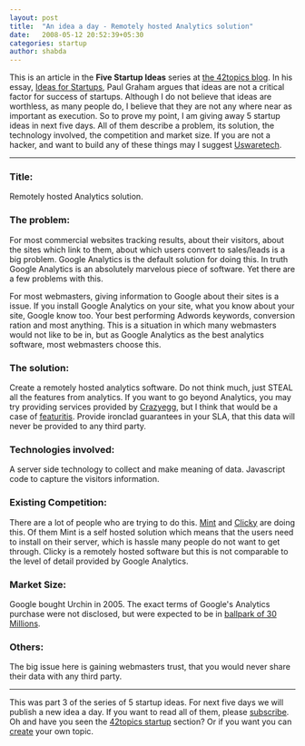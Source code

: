 ```yaml
---
layout: post
title:  "An idea a day - Remotely hosted Analytics solution"
date:   2008-05-12 20:52:39+05:30
categories: startup
author: shabda
---
```

This is an article in the **Five Startup Ideas** series at [the 42topics blog](http://www.agiliq.com/). In his essay, [Ideas for Startups](http://www.paulgraham.com/ideas.html), Paul Graham argues that ideas are not a critical factor for success of startups. Although I do not believe that ideas are worthless, as many people do, I believe that they are not any where near as important as execution. So to prove my point, I am giving away 5 startup ideas in next five days. All of them describe a problem, its solution, the technology involved, the competition and market size. If you are not a hacker, and want to build any of these things may I suggest [Uswaretech](http://www.agiliq.com/).

---------------------

### Title:

Remotely hosted Analytics solution.

### The problem:

For most commercial websites tracking results, about their visitors, about the sites which link to them, about which users convert to sales/leads is a big problem. Google Analytics is the default solution for doing this. In truth Google Analytics is an absolutely marvelous piece of software. Yet there are a few problems with this.

For most webmasters, giving information to Google about their sites is a issue. If you install Google Analytics on your site, what you know about your site, Google know too. Your best performing Adwords keywords, conversion ration and most anything. This is a situation in which many webmasters would not like to be in, but as Google Analytics as the best analytics software, most webmasters choose this.

###  The solution:

Create a remotely hosted analytics software. Do not think much, just STEAL all the features from analytics. If you want to go beyond Analytics, you may try providing services provided by [Crazyegg](http://crazyegg.com/), but I think that would be a case of [featuritis](http://headrush.typepad.com/creating_passionate_users/2005/06/featuritis_vs_t.html). Provide ironclad guarantees in your SLA, that this data will never be provided to any third party.

### Technologies involved:

A server side technology to collect and make meaning of data. Javascript code to capture the visitors information.

### Existing Competition:

There are a lot of people who are trying to do this. [Mint](http://haveamint.com) and [Clicky](http://getclicky.com) are doing this. Of them Mint is a self hosted solution which means that the users need to install on their server, which is hassle many people do not want to get through. Clicky is a remotely hosted software but this is not comparable to the level of detail provided by Google Analytics.

### Market Size:

Google bought Urchin in 2005. The exact terms of Google's Analytics purchase were not disclosed, but were expected to be in [ballpark of 30 Millions](http://www.seroundtable.com/archives/001729.html).

### Others:

The big issue here is gaining webmasters trust, that you would never share their data with any third party.

------------------

This was part 3 of the series of 5 startup ideas. For next five days we will publish a new idea a day. If you want to read all of them, please [subscribe](http://www.agiliq.com/blog/feed/). Oh and have you seen the [42topics startup](http://www.agiliq.com/startups/)  section? Or if you want you can [create](http://www.agiliq.com/create/) your own topic.

